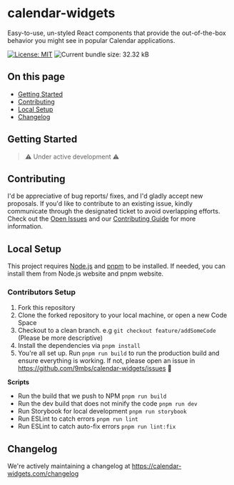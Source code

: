 # calendar-widgets

Easy-to-use, un-styled React components that provide the out-of-the-box behavior you might see in popular Calendar applications.

[![License: MIT](https://img.shields.io/badge/License-MIT-yellow.svg)](https://opensource.org/licenses/MIT)
![Current bundle size: 32.32 kB](https://img.shields.io/badge/Bundle_Size-32.32_kB-green.svg)

## On this page

- [Getting Started](#getting-started)
- [Contributing](#contributing)
- [Local Setup](#local-setup)
- [Changelog](#changelog)

## Getting Started

> ⚠️ Under active development ⚠️

## Contributing

I'd be appreciative of bug reports/ fixes, and I'd gladly accept new proposals. If you'd like to contribute to an existing issue, kindly communicate through the designated ticket to avoid overlapping efforts. Check out the [Open Issues](https://github.com/9mbs/calendar/issues?q=is%3Aissue+is%3Aopen) and our [Contributing Guide](./CONTRIBUTING.md) for more information.

## Local Setup 

This project requires [Node.js](https://nodejs.org/en) and [pnpm](https://pnpm.io/) to be installed. If needed, you can install them from Node.js website and pnpm website.

### Contributors Setup

1. Fork this repository
2. Clone the forked repository to your local machine, or open a new Code Space 
3. Checkout to a clean branch. e.g `git checkout feature/addSomeCode` (Please be more descriptive)
4. Install the dependencies via `pnpm install`
5. You're all set up. Run `pnpm run build` to run the production build and ensure everything is working. If not, please open an issue in https://github.com/9mbs/calendar-widgets/issues 🙂

**Scripts**

- Run the build that we push to NPM `pnpm run build` 
- Run the dev build that does not minify the code `pnpm run dev`
- Run Storybook for local development `pnpm run storybook`
- Run ESLint to catch errors `pnpm run lint`
- Run ESLint to catch auto-fix errors `pnpm run lint:fix`

## Changelog

We're actively maintaining a changelog at https://calendar-widgets.com/changelog 